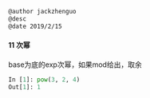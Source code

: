 ```markdown
@author jackzhenguo
@desc 
@date 2019/2/15
```

#### 11 次幂

base为底的exp次幂，如果mod给出，取余

```python
In [1]: pow(3, 2, 4)
Out[1]: 1
```
